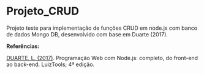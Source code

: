 # Projeto_CRUD
Projeto teste para implementação de funções CRUD em node.js com banco de dados Mongo DB, desenvolvido com base em Duarte (2017).

**Referências:**

[DUARTE, L. (2017)](https://www.amazon.com.br/Programa%C3%A7%C3%A3o-Web-com-Node-js-Front-end-ebook/dp/B074RCRKSL/ref=sr_1_1?__mk_pt_BR=%C3%85M%C3%85%C5%BD%C3%95%C3%91&keywords=programa%C3%A7%C3%A3o+web+com+node.+js&qid=1660170557&s=digital-text&sr=1-1). Programação Web com Node.js: completo, do front-end ao back-end.  LuizTools; 4ª edição.
